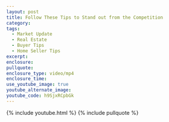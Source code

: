 ```yaml
---
layout: post
title: Follow These Tips to Stand out from the Competition
category:
tags:
  - Market Update
  - Real Estate
  - Buyer Tips
  - Home Seller Tips
excerpt:
enclosure:
pullquote:
enclosure_type: video/mp4
enclosure_time:
use_youtube_image: true
youtube_alternate_image:
youtube_code: h9SjxRCpbGk
---
```

{% include youtube.html %}
{% include pullquote %}

